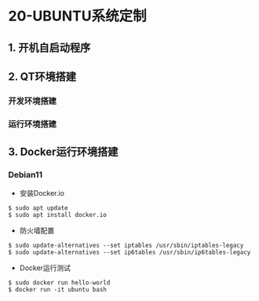 # 20-UBUNTU系统定制





## 1. 开机自启动程序





## 2. QT环境搭建

### 开发环境搭建



### 运行环境搭建





## 3. Docker运行环境搭建

### Debian11

* 安装Docker.io

```
$ sudo apt update
$ sudo apt install docker.io
```



* 防火墙配置

```
$ sudo update-alternatives --set iptables /usr/sbin/iptables-legacy
$ sudo update-alternatives --set ip6tables /usr/sbin/ip6tables-legacy
```



* Docker运行测试

```
$ sudo docker run hello-world
$ docker run -it ubuntu bash
```